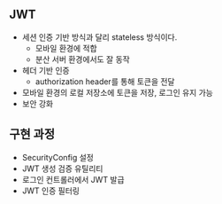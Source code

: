 ## JWT
- 세션 인증 기반 방식과 달리 stateless 방식이다.
  - 모바일 환경에 적합
  - 분산 서버 환경에서도 잘 동작
- 헤더 기반 인증
  - authorization header를 통해 토큰을 전달
- 모바일 환경의 로컬 저장소에 토큰을 저장, 로그인 유지 가능
- 보안 강화

## 구현 과정
- SecurityConfig 설정
- JWT 생성 검증 유틸리티
- 로그인 컨트롤러에서 JWT 발급
- JWT 인증 필터링
